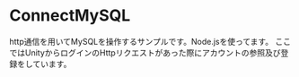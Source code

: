 # ConnectMySQL
http通信を用いてMySQLを操作するサンプルです。Node.jsを使ってます。
ここではUnityからログインのHttpリクエストがあった際にアカウントの参照及び登録をしています。
